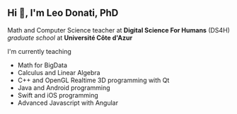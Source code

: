 ## Hi 👋, I'm Leo Donati, PhD

Math and Computer Science teacher at **Digital Science For Humans**  (DS4H) *graduate school* at **Université Côte d'Azur**

I'm currently teaching 
 - Math for BigData
 - Calculus and Linear Algebra
 - C++ and OpenGL Realtime 3D programming with Qt
 - Java and Android programming
 - Swift and iOS programming
 - Advanced Javascript with Angular

<!--
**DonatiLeo/DonatiLeo** is a ✨ _special_ ✨ repository because its `README.md` (this file) appears on your GitHub profile.

Here are some ideas to get you started:

- 🔭 I’m currently working on ...
- 🌱 I’m currently learning ...
- 👯 I’m looking to collaborate on ...
- 🤔 I’m looking for help with ...
- 💬 Ask me about ...
- 📫 How to reach me: ...
- 😄 Pronouns: ...
- ⚡ Fun fact: ...
-->
